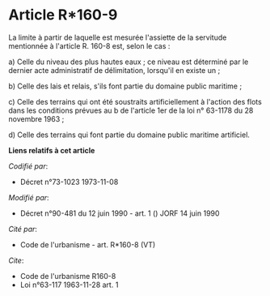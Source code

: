 # Article R*160-9

La limite à partir de laquelle est mesurée l'assiette de la servitude mentionnée à l'article R. 160-8 est, selon le cas :

a) Celle du niveau des plus hautes eaux ; ce niveau est déterminé par le dernier acte administratif de délimitation,
lorsqu'il en existe un ;

b) Celle des lais et relais, s'ils font partie du domaine public maritime ;

c) Celle des terrains qui ont été soustraits artificiellement à l'action des flots dans les conditions prévues au b de
l'article 1er de la loi n° 63-1178 du 28 novembre 1963 ;

d) Celle des terrains qui font partie du domaine public maritime artificiel.

**Liens relatifs à cet article**

_Codifié par_:

  - Décret n°73-1023 1973-11-08

_Modifié par_:

  - Décret n°90-481 du 12 juin 1990 - art. 1 () JORF 14 juin 1990

_Cité par_:

  - Code de l'urbanisme - art. R*160-8 (VT)

_Cite_:

  - Code de l'urbanisme R160-8
  - Loi n°63-117 1963-11-28 art. 1
